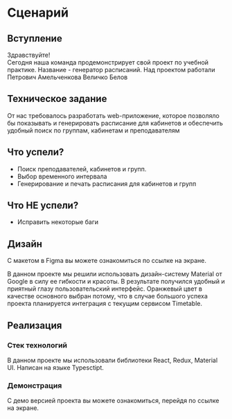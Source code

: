 # Сценарий

## Вступление

Здравствуйте!   
Сегодня наша команда продемонстрирует свой проект  по учебной практике. Название - генератор расписаний. Над проектом работали  Петрович Амельченкова Величко Белов

## Техническое задание 

От нас требовалось разработать web-приложение, которое позволяло бы показывать и генерировать расписание для кабинетов и обеспечить удобный поиск по группам, кабинетам и преподавателям

## Что успели?

- Поиск преподавателей, кабинетов и групп. 
- Выбор временного интервала
- Генерирование и печать расписания для кабинетов и групп

## Что НЕ успели?

- Исправить некоторые баги

## Дизайн

С макетом в Figma вы можете ознакомиться по ссылке на экране. 

В данном проекте мы решили использовать дизайн-систему Material от Google в силу ее гибкости и красоты. В результате получился удобный и приятный глазу пользовательский интерфейс. Оранжевый цвет в качестве основного выбран потому, что в случае большого успеха проекта планируется интеграция с текущим сервисом Timetable. 

## Реализация 

### Стек технологий

В данном проекте мы использовали библиотеки React, Redux, Material UI. Написан на языке Typesctipt. 

### Демонстрация

С демо версией проекта вы можете ознакомиться, перейдя по ссылке на экране. 
